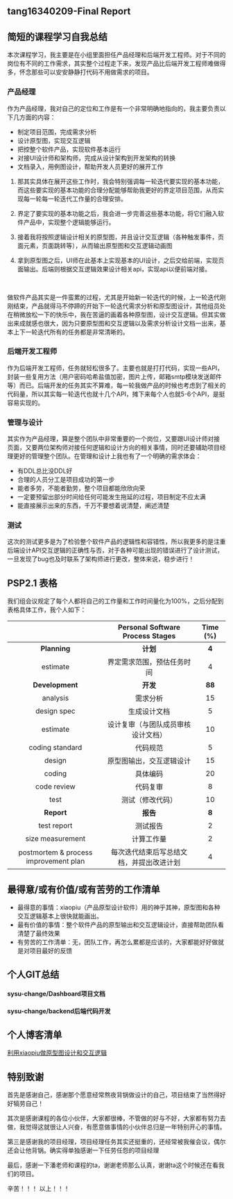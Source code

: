 ## tang16340209-Final Report

## 简短的课程学习自我总结

本次课程学习，我主要是在小组里面担任产品经理和后端开发工程师。对于不同的岗位有不同的工作需求，其实整个过程走下来，发现产品比后端开发工程师难做得多，怀念那些可以安安静静打代码不用做需求的项目。

### 产品经理

作为产品经理，我对自己的定位和工作是有一个非常明确地指向的，我主要负责以下几方面的内容：

- 制定项目范围，完成需求分析
- 设计原型图，实现交互逻辑
- 把控整个软件产品，实现软件基本运行
- 对接UI设计师和架构师，完成从设计架构到开发架构的转换
- 文档录入，用例图设计，帮助开发人员更好的展开工作

1. 那其实具体在展开这些工作时，我会特别强调每一轮迭代要实现的基本功能，而这些要实现的基本功能的合理分配能够帮助我更好的界定项目范围，从而实现每一轮每一轮迭代工作量的合理安排。

2. 界定了要实现的基本功能之后，我会进一步完善这些基本功能，将它们融入软件产品中，实现整个逻辑能够运行。

3. 接着我将按照逻辑设计相关的原型图，并且设计交互逻辑（各种触发事件，页面元素，页面跳转等），从而输出原型图和交互逻辑动画图

4. 拿到原型图之后，UI师在此基本上实现基本的UI设计，之后交给前端，实现页面输出。后端则根据交互逻辑效果设计相关api，实现api以便前端对接。

   ​

做软件产品其实是一件蛮累的过程，尤其是开始新一轮迭代的时候，上一轮迭代刚刚结束，产品就得马不停蹄的开始下一轮迭代需求分析和原型图设计，其他组员处在稍微放松一下的快乐中，我在苦逼的画着各种原型图，设计交互逻辑。但其实做出来成就感也很大，因为只要原型图和交互逻辑以及需求分析设计文档一出来，基本上下一轮迭代所有的任务都是非常清晰的。



### 后端开发工程师

作为后端开发工程师，任务就轻松很多了。主要也就是打打代码，实现一些API，封装一些复用方法（用户密码哈希盐值加密，图片上传，邮箱smtp模块发送邮件等）而已。后端开发的任务其实不算难，每一轮我做产品的时候也考虑到了相关的代码量，所以其实每一轮迭代也就十几个API，摊下来每个人也就5-6个API，是挺容易实现的。



### 管理与设计

其实作为产品经理，算是整个团队中非常重要的一个岗位，又要跟UI设计师对接页面，又要两位架构师对接任何逻辑和设计方向的相关事情，同时还要辅助项目经理更好的管理整个团队。在管理和设计上我也有了一个明确的需求体会：

- 有DDL总比没DDL好
- 合理的人员分工是项目成功的第一步
- 能者多劳，不能者勤劳，整个项目都能欣欣向荣
- 一定要预留出部分时间给任何可能发生拖延的过程，项目制定不应太满
- 能直接展示出来的东西，千万不要想着说清楚，阐述清楚

### 测试

这次的测试更多是为了检验整个软件产品的逻辑性和容错性，所以我更多的是注重后端设计API交互逻辑的正确性与否，对于各种可能出现的错误进行了设计测试，一旦发现了bug也及时联系了架构师进行更改，整体来说，稳步进行！



## PSP2.1 表格

我们组会议规定了每个人都将自己的工作量和工作时间量化为100%，之后分配到表格具体工作，我个人如下：

|                                       |     Personal Software Process Stages     | Time (%) |
| :-----------------------------------: | :--------------------------------------: | :------: |
|             **Planning**              |                 **计划**                 |  **4**   |
|               estimate                |        界定需求范围，预估任务时间        |    4     |
|            **Development**            |                 **开发**                 |  **88**  |
|               analysis                |                 需求分析                 |    15    |
|              design spec              |               生成设计文档               |    5     |
|               estimate                |    设计复审（与团队成员审核设计文档）    |    10    |
|            coding standard            |                 代码规范                 |    5     |
|                design                 |         原型图输出，交互逻辑设计         |    15    |
|                coding                 |                 具体编码                 |    20    |
|              code review              |                 代码复审                 |    8     |
|                 test                  |             测试（修改代码）             |    10    |
|              **Report**               |                 **报告**                 |  **8**   |
|              test report              |                 测试报告                 |    2     |
|           size measurement            |                计算工作量                |    2     |
| postmortem & process improvement plan | 每次迭代结束后写总结文档，并提出改进计划 |    4     |

## 最得意/或有价值/或有苦劳的工作清单

- 最得意的事情：xiaopiu（产品原型设计软件）用的神乎其神，原型图和各种交互逻辑基本上很快就能画出。
- 最有价值的事情：整个软件产品的原型输出和交互逻辑设计，直接帮助团队看清楚了最终效果
- 有劳苦的工作清单：无，团队工作，再怎么累都是应该的，大家都能好好做就是对项目最好的反馈

## 个人GIT总结

#### sysu-change/Dashboard项目文档



#### sysu-change/backend后端代码开发



## 个人博客清单

[利用xiaopiu做原型图设计和交互逻辑](https://blog.csdn.net/tangyt77/article/details/90701462)

## 特别致谢

首先是感谢自己，感谢那个愿意经常熬夜背锅做设计的自己，项目结束了当然得好好犒劳自己！

其次是感谢课程的各位小伙伴，大家都很棒，不管做的好与不好，大家都有努力去做，我觉得这就很让人兴奋，有愿意做事情的小伙伴总归是一年特别开心的事情。

第三是感谢我的项目经理，项目经理任务其实还挺重的，还经常被我催会议，偶尔还会让他背锅。确实得单独感谢一下任劳任怨的项目经理

最后，感谢一下潘老师和课程的ta，谢谢老师那么认真，谢谢ta这个时候还在看我们的项目。

辛苦！！！  以上！！！

